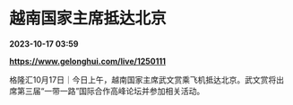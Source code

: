 # 越南国家主席抵达北京

**2023-10-17 03:59**

**https://www.gelonghui.com/live/1250111**

格隆汇10月17日｜今日上午，越南国家主席武文赏乘飞机抵达北京。武文赏将出席第三届“一带一路”国际合作高峰论坛并参加相关活动。